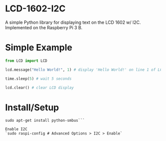# LCD-1602-I2C
A simple Python library for displaying text on the LCD 1602 w/ I2C. Implemented on the Raspberry Pi 3 B.

# Simple Example
```python
from LCD import LCD

lcd.message("Hello World!", 1) # display 'Hello World!' on line 1 of LCD

time.sleep(5) # wait 5 seconds

lcd.clear() # clear LCD display
```

# Install/Setup
```sudo apt-get install i2c-tools
sudo apt-get install python-smbus```

Enable I2C
`sudo raspi-config # Advanced Options > I2C > Enable`

